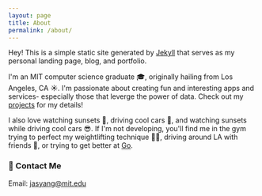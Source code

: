 ```yaml
---
layout: page
title: About
permalink: /about/
---
```

Hey! This is a simple static site generated by [Jekyll](https://jekyllrb.com/docs/) that serves as my personal landing page, blog, and portfolio. 

I'm an MIT computer science graduate 🎓, originally hailing from Los Angeles, CA ☀️. I'm passionate about creating fun and interesting apps and services- especially those that leverge the power of data. Check out my [projects](/projects) for my details!

I also love watching sunsets 🌅, driving cool cars 🚗, and watching sunsets while driving cool cars 😎. If I'm not developing, you'll find me in the gym trying to perfect my weightlifting technique 🏋🏻, driving around LA with friends 🌊, or trying to get better at [Go](https://en.wikipedia.org/wiki/Go_(game)). 

###  📱 Contact Me
Email: [jasyang@mit.edu](mailto:jasyang@mit.edu)
